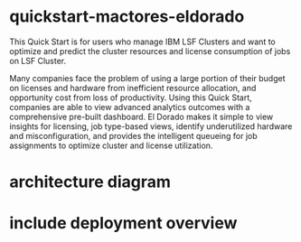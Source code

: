 # quickstart-mactores-eldorado

This Quick Start is for users who manage IBM LSF Clusters and want to optimize and predict the cluster resources and license consumption of jobs on LSF Cluster.

Many companies face the problem of using a large portion of their budget on licenses and hardware from inefficient resource allocation, and opportunity cost from loss of productivity.  Using this Quick Start, companies are able to view advanced analytics outcomes with a comprehensive pre-built dashboard. El Dorado makes it simple to view insights for licensing, job type-based views, identify underutilized hardware and misconfiguration, and provides the intelligent queueing for job assignments to optimize cluster and license utilization.

# architecture diagram

# include deployment overview


